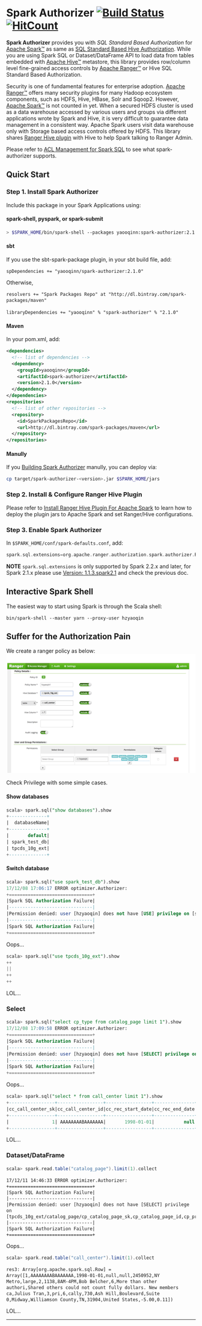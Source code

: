 
# Spark Authorizer [![Build Status](https://travis-ci.org/yaooqinn/spark-authorizer.svg?branch=master)](https://travis-ci.org/yaooqinn/spark-authorizer) [![HitCount](http://hits.dwyl.io/yaooqinn/spark-authorizer.svg)](http://hits.dwyl.io/yaooqinn/spark-authorizer)

**Spark Authorizer** provides you with *SQL Standard Based Authorization* for [Apache Spark™](http://spark.apache.org) 
as same as [SQL Standard Based Hive Authorization](https://cwiki.apache.org/confluence/display/Hive/SQL+Standard+Based+Hive+Authorization). 
While you are using Spark SQL or Dataset/DataFrame API to load data from tables embedded with [Apache Hive™](https://hive.apache.org) metastore, 
this library provides row/column level fine-grained access controls by [Apache Ranger™](https://ranger.apache.org) or Hive SQL Standard Based Authorization.

Security is one of fundamental features for enterprise adoption. [Apache Ranger™](https://ranger.apache.org) offers many security plugins for many Hadoop ecosystem components, 
such as HDFS, Hive, HBase, Solr and Sqoop2. However, [Apache Spark™](http://spark.apache.org) is not counted in yet. 
When a secured HDFS cluster is used as a data warehouse accessed by various users and groups via different applications wrote by Spark and Hive, 
it is very difficult to guarantee data management in a consistent way.  Apache Spark users visit data warehouse only 
with Storage based access controls offered by HDFS. This library shares [Ranger Hive plugin](https://cwiki.apache.org/confluence/display/RANGER/Apache+Ranger+0.5.0+Installation#ApacheRanger0.5.0Installation-InstallingApacheHive(1.2.0)) 
with Hive to help Spark talking to Ranger Admin. 

Please refer to [ACL Management for Spark SQL](https://yaooqinn.github.io/spark-authorizer/docs/spark_sql_authorization.html) to see what spark-authorizer supports.

## Quick Start

### Step 1. Install Spark Authorizer

Include this package in your Spark Applications using:
#### spark-shell, pyspark, or spark-submit
```bash
> $SPARK_HOME/bin/spark-shell --packages yaooqinn:spark-authorizer:2.1.0
```
#### sbt
If you use the sbt-spark-package plugin, in your sbt build file, add:
```sbtshell
spDependencies += "yaooqinn/spark-authorizer:2.1.0"
```
Otherwise,
```sbtshell
resolvers += "Spark Packages Repo" at "http://dl.bintray.com/spark-packages/maven"

libraryDependencies += "yaooqinn" % "spark-authorizer" % "2.1.0"
```

#### Maven
In your pom.xml, add:
```xml
<dependencies>
  <!-- list of dependencies -->
  <dependency>
    <groupId>yaooqinn</groupId>
    <artifactId>spark-authorizer</artifactId>
    <version>2.1.0</version>
  </dependency>
</dependencies>
<repositories>
  <!-- list of other repositories -->
  <repository>
    <id>SparkPackagesRepo</id>
    <url>http://dl.bintray.com/spark-packages/maven</url>
  </repository>
</repositories>
```

#### Manully
If you [Building Spark Authorizer](https://yaooqinn.github.io/spark-authorizer/docs/building-spark-authorizer.html) manully, you can deploy via:
```bash
cp target/spark-authorizer-<version>.jar $SPARK_HOME/jars
```

### Step 2. Install & Configure Ranger Hive Plugin

Please refer to [Install Ranger Hive Plugin For Apache Spark](https://yaooqinn.github.io/spark-authorizer/docs/install_plugin.html) to learn how to deploy the plugin jars to Apache Spark and set Ranger/Hive configurations.

### Step 3. Enable Spark Authorizer

In `$SPARK_HOME/conf/spark-defaults.conf`, add:

```scala
spark.sql.extensions=org.apache.ranger.authorization.spark.authorizer.RangerSparkSQLExtension
```
**NOTE** `spark.sql.extensions` is only supported by Spark 2.2.x and later, for Spark 2.1.x please use [Version: 1.1.3.spark2.1](https://github.com/yaooqinn/spark-authorizer/tree/78f7d818db773c3567c636575845a413ac560c90) and check the previous doc.

## Interactive Spark Shell

The easiest way to start using Spark is through the Scala shell:

```shell
bin/spark-shell --master yarn --proxy-user hzyaoqin
```

## Suffer for the Authorization Pain 

We create a ranger policy as below:
![ranger-policy-details](docs/img/ranger-prolcy-details.png)

Check Privilege with some simple cases.

#### Show databases

```sql
scala> spark.sql("show databases").show
+--------------+
|  databaseName|
+--------------+
|       default|
| spark_test_db|
| tpcds_10g_ext|
+--------------+
```

#### Switch database

```sql
scala> spark.sql("use spark_test_db").show
17/12/08 17:06:17 ERROR optimizer.Authorizer:
+===============================+
|Spark SQL Authorization Failure|
|-------------------------------|
|Permission denied: user [hzyaoqin] does not have [USE] privilege on [spark_test_db]
|-------------------------------|
|Spark SQL Authorization Failure|
+===============================+
```
Oops...


```sql
scala> spark.sql("use tpcds_10g_ext").show
++
||
++
++
```
LOL...


### Select 
```sql
scala> spark.sql("select cp_type from catalog_page limit 1").show
17/12/08 17:09:58 ERROR optimizer.Authorizer:
+===============================+
|Spark SQL Authorization Failure|
|-------------------------------|
|Permission denied: user [hzyaoqin] does not have [SELECT] privilege on [tpcds_10g_ext/catalog_page/cp_type]
|-------------------------------|
|Spark SQL Authorization Failure|
+===============================+
```
Oops...

```sql
scala> spark.sql("select * from call_center limit 1").show
+-----------------+-----------------+-----------------+---------------+-----------------+---------------+--------+--------+------------+--------+--------+-----------+---------+--------------------+--------------------+-----------------+-----------+----------------+----------+---------------+----------------+--------------+--------------+---------------+-------+-----------------+--------+------+-------------+-------------+-----------------+
|cc_call_center_sk|cc_call_center_id|cc_rec_start_date|cc_rec_end_date|cc_closed_date_sk|cc_open_date_sk| cc_name|cc_class|cc_employees|cc_sq_ft|cc_hours| cc_manager|cc_mkt_id|        cc_mkt_class|         cc_mkt_desc|cc_market_manager|cc_division|cc_division_name|cc_company|cc_company_name|cc_street_number|cc_street_name|cc_street_type|cc_suite_number|cc_city|        cc_county|cc_state|cc_zip|   cc_country|cc_gmt_offset|cc_tax_percentage|
+-----------------+-----------------+-----------------+---------------+-----------------+---------------+--------+--------+------------+--------+--------+-----------+---------+--------------------+--------------------+-----------------+-----------+----------------+----------+---------------+----------------+--------------+--------------+---------------+-------+-----------------+--------+------+-------------+-------------+-----------------+
|                1| AAAAAAAABAAAAAAA|       1998-01-01|           null|             null|        2450952|NY Metro|   large|           2|    1138| 8AM-4PM|Bob Belcher|        6|More than other a...|Shared others cou...|      Julius Tran|          3|             pri|         6|          cally|             730|      Ash Hill|     Boulevard|        Suite 0| Midway|Williamson County|      TN| 31904|United States|        -5.00|             0.11|
+-----------------+-----------------+-----------------+---------------+-----------------+---------------+--------+--------+------------+--------+--------+-----------+---------+--------------------+--------------------+-----------------+-----------+----------------+----------+---------------+----------------+--------------+--------------+---------------+-------+-----------------+--------+------+-------------+-------------+-----------------+

```

LOL...

### Dataset/DataFrame

```scala
scala> spark.read.table("catalog_page").limit(1).collect
```
```
17/12/11 14:46:33 ERROR optimizer.Authorizer:
+===============================+
|Spark SQL Authorization Failure|
|-------------------------------|
|Permission denied: user [hzyaoqin] does not have [SELECT] privilege on [tpcds_10g_ext/catalog_page/cp_catalog_page_sk,cp_catalog_page_id,cp_promo_id,cp_start_date_sk,cp_end_date_sk,cp_department,cp_catalog_number,cp_catalog_page_number,cp_description,cp_type]
|-------------------------------|
|Spark SQL Authorization Failure|
+===============================+
```
Oops...

```scala
scala> spark.read.table("call_center").limit(1).collect
```
```
res3: Array[org.apache.spark.sql.Row] = Array([1,AAAAAAAABAAAAAAA,1998-01-01,null,null,2450952,NY Metro,large,2,1138,8AM-4PM,Bob Belcher,6,More than other authori,Shared others could not count fully dollars. New members ca,Julius Tran,3,pri,6,cally,730,Ash Hill,Boulevard,Suite 0,Midway,Williamson County,TN,31904,United States,-5.00,0.11])
```
LOL...

---
